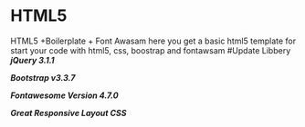 # HTML5
HTML5 +Boilerplate + Font Awasam 
here you get a basic html5 template for start your code with html5, css, boostrap and fontawsam
#Update Libbery 
***jQuery 3.1.1***

***Bootstrap v3.3.7***

***Fontawesome Version 4.7.0***

***Great Responsive Layout CSS***
